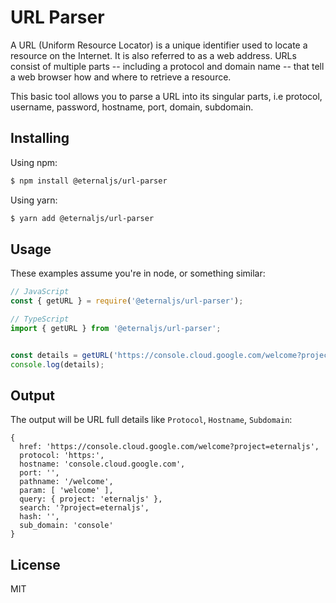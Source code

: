 # URL Parser

A URL (Uniform Resource Locator) is a unique identifier used to locate a resource on the Internet. It is also referred to as a web address. URLs consist of multiple parts -- including a protocol and domain name -- that tell a web browser how and where to retrieve a resource.

This basic tool allows you to parse a URL into its singular parts, i.e protocol, username, password, hostname, port, domain, subdomain.

## Installing

Using npm:

```bash
$ npm install @eternaljs/url-parser
```

Using yarn:

```bash
$ yarn add @eternaljs/url-parser
```

## Usage

These examples assume you're in node, or something similar:

```javascript
// JavaScript
const { getURL } = require('@eternaljs/url-parser');

// TypeScript
import { getURL } from '@eternaljs/url-parser';


const details = getURL('https://console.cloud.google.com/welcome?project=eternaljs');
console.log(details);

```

## Output

The output will be URL full details like `Protocol`, `Hostname`, `Subdomain`:

```
{
  href: 'https://console.cloud.google.com/welcome?project=eternaljs',
  protocol: 'https:',
  hostname: 'console.cloud.google.com',
  port: '',
  pathname: '/welcome',
  param: [ 'welcome' ],
  query: { project: 'eternaljs' },
  search: '?project=eternaljs',
  hash: '',
  sub_domain: 'console'
}
```

## License

MIT
